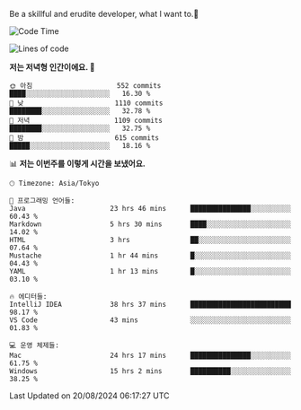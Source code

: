 Be a skillful and erudite developer, what I want to.👶

<!--START_SECTION:waka-->
![Code Time](http://img.shields.io/badge/Code%20Time-1%2C187%20hrs%2038%20mins-blue)

![Lines of code](https://img.shields.io/badge/%EC%A0%80%EB%8A%94%20%EC%97%AC%ED%83%9C%EA%B9%8C%EC%A7%80%20-2.7%20million%20%EC%A4%84%EC%9D%98%20%EC%BD%94%EB%93%9C%EB%A5%BC%20%EC%9E%91%EC%84%B1%ED%96%88%EC%96%B4%EC%9A%94.-blue)

**저는 저녁형 인간이에요. 🦉** 

```text
🌞 아침                     552 commits         ████░░░░░░░░░░░░░░░░░░░░░   16.30 % 
🌆 낮　                     1110 commits        ████████░░░░░░░░░░░░░░░░░   32.78 % 
🌃 저녁                     1109 commits        ████████░░░░░░░░░░░░░░░░░   32.75 % 
🌙 밤　                     615 commits         █████░░░░░░░░░░░░░░░░░░░░   18.16 % 
```


📊 **저는 이번주를 이렇게 시간을 보냈어요.** 

```text
🕑︎ Timezone: Asia/Tokyo

💬 프로그래밍 언어들: 
Java                     23 hrs 46 mins      ███████████████░░░░░░░░░░   60.43 % 
Markdown                 5 hrs 30 mins       ████░░░░░░░░░░░░░░░░░░░░░   14.02 % 
HTML                     3 hrs               ██░░░░░░░░░░░░░░░░░░░░░░░   07.64 % 
Mustache                 1 hr 44 mins        █░░░░░░░░░░░░░░░░░░░░░░░░   04.43 % 
YAML                     1 hr 13 mins        █░░░░░░░░░░░░░░░░░░░░░░░░   03.10 % 

🔥 에디터들: 
IntelliJ IDEA            38 hrs 37 mins      █████████████████████████   98.17 % 
VS Code                  43 mins             ░░░░░░░░░░░░░░░░░░░░░░░░░   01.83 % 

💻 운영 체제들: 
Mac                      24 hrs 17 mins      ███████████████░░░░░░░░░░   61.75 % 
Windows                  15 hrs 2 mins       ██████████░░░░░░░░░░░░░░░   38.25 % 
```


 Last Updated on 20/08/2024 06:17:27 UTC
<!--END_SECTION:waka-->

